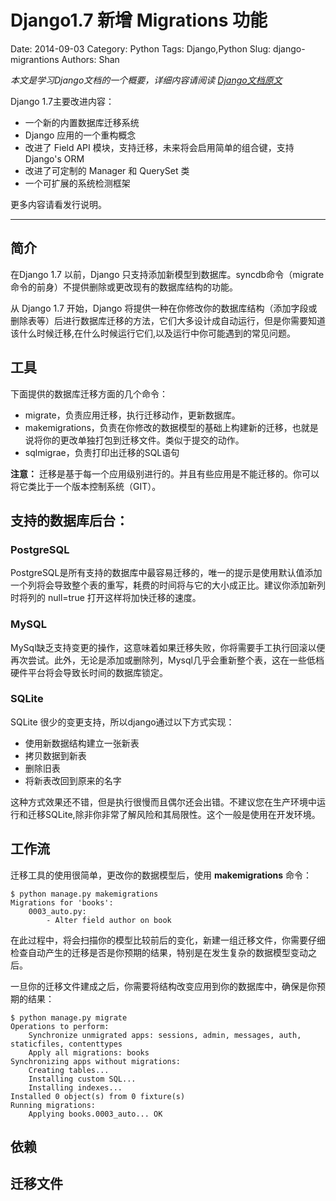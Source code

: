 # Django1.7 新增 Migrations 功能
Date: 2014-09-03
Category: Python 
Tags: Django,Python
Slug: django-migrantions
Authors: Shan


*本文是学习Django文档的一个概要，详细内容请阅读 [Django文档原文](https://docs.djangoproject.com/en/1.7/topics/migrations/)*

Django 1.7主要改进内容：

* 一个新的内置数据库迁移系统
* Django 应用的一个重构概念
* 改进了 Field API 模块，支持迁移，未来将会启用简单的组合键，支持 Django's ORM
* 改进了可定制的 Manager 和 QuerySet 类
* 一个可扩展的系统检测框架

更多内容请看发行说明。
***
## 简介
在Django 1.7 以前，Django 只支持添加新模型到数据库。syncdb命令（migrate命令的前身）不提供删除或更改现有的数据库结构的功能。

从 Django 1.7 开始，Django 将提供一种在你修改你的数据库结构（添加字段或删除表等）后进行数据库迁移的方法，它们大多设计成自动运行，但是你需要知道该什么时候迁移,在什么时候运行它们,以及运行中你可能遇到的常见问题。

## 工具
下面提供的数据库迁移方面的几个命令：

* migrate，负责应用迁移，执行迁移动作，更新数据库。
* makemigrations，负责在你修改的数据模型的基础上构建新的迁移，也就是说将你的更改单独打包到迁移文件。类似于提交的动作。
* sqlmigrae，负责打印出迁移的SQL语句

**注意：** 迁移是基于每一个应用级别进行的。并且有些应用是不能迁移的。你可以将它类比于一个版本控制系统（GIT）。

## 支持的数据库后台：

### PostgreSQL
PostgreSQL是所有支持的数据库中最容易迁移的，唯一的提示是使用默认值添加一个列将会导致整个表的重写，耗费的时间将与它的大小成正比。建议你添加新列时将列的 null=true 打开这样将加快迁移的速度。
### MySQL
MySql缺乏支持变更的操作，这意味着如果迁移失败，你将需要手工执行回滚以便再次尝试。此外，无论是添加或删除列，Mysql几乎会重新整个表，这在一些低档硬件平台将会导致长时间的数据库锁定。
### SQLite
SQLite 很少的变更支持，所以django通过以下方式实现：
* 使用新数据结构建立一张新表
* 拷贝数据到新表
* 删除旧表
* 将新表改回到原来的名字

这种方式效果还不错，但是执行很慢而且偶尔还会出错。不建议您在生产环境中运行和迁移SQLite,除非你非常了解风险和其局限性。这个一般是使用在开发环境。
## 工作流
迁移工具的使用很简单，更改你的数据模型后，使用 **makemigrations** 命令：

	$ python manage.py makemigrations
	Migrations for 'books':
  		0003_auto.py:
    		- Alter field author on book

在此过程中，将会扫描你的模型比较前后的变化，新建一组迁移文件，你需要仔细检查自动产生的迁移是否是你预期的结果，特别是在发生复杂的数据模型变动之后。

一旦你的迁移文件建成之后，你需要将结构改变应用到你的数据库中，确保是你预期的结果：

	$ python manage.py migrate
	Operations to perform:
  		Synchronize unmigrated apps: sessions, admin, messages, auth, staticfiles, contenttypes
 	 	Apply all migrations: books
	Synchronizing apps without migrations:
  		Creating tables...
  		Installing custom SQL...
 		Installing indexes...
	Installed 0 object(s) from 0 fixture(s)
	Running migrations:
  		Applying books.0003_auto... OK

## 依赖

## 迁移文件